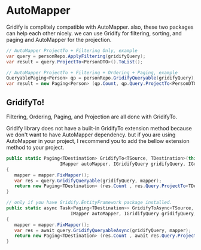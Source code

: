 # AutoMapper

Gridify is complitely compatible with AutoMapper. also, these two packages can help each other nicely. we can use Gridify for filtering, sorting, and paging and AutoMapper for the projection.

``` csharp
// AutoMapper ProjectTo + Filtering Only, example
var query = personRepo.ApplyFiltering(gridifyQuery);
var result = query.ProjectTo<PersonDTO>().ToList();
```

``` csharp
// AutoMapper ProjectTo + Filtering + Ordering + Paging, example
QueryablePaging<Person> qp = personRepo.GridifyQueryable(gridifyQuery);
var result = new Paging<Person> (qp.Count, qp.Query.ProjectTo<PersonDTO>().ToList ());
```

## GridifyTo!
Filtering, Ordering, Paging, and Projection are all done with GridifyTo.

Gridify library does not have a built-in GridifyTo extension method because we don't want to have AutoMapper dependency. but if you are using AutoMapper in your project, I recommend you to add the bellow extension method to your project.

``` csharp
public static Paging<TDestination> GridifyTo<TSource, TDestination>(this IQueryable<TSource> query,
                    IMapper autoMapper, IGridifyQuery gridifyQuery, IGridifyMapper<TSource> mapper = null)
{
   mapper = mapper.FixMapper();
   var res = query.GridifyQueryable(gridifyQuery, mapper);
   return new Paging<TDestination> (res.Count , res.Query.ProjectTo<TDestination>(autoMapper.ConfigurationProvider).ToList());
}
```

``` csharp
// only if you have Gridify.EntityFramework package installed.
public static async Task<Paging<TDestination>> GridifyToAsync<TSource, TDestination>(this IQueryable<TSource> query,
                        IMapper autoMapper, IGridifyQuery gridifyQuery, IGridifyMapper<TSource> mapper = null)
{
   mapper = mapper.FixMapper();
   var res = await query.GridifyQueryableAsync(gridifyQuery, mapper);
   return new Paging<TDestination> (res.Count , await res.Query.ProjectTo<TDestination>(autoMapper.ConfigurationProvider).ToListAsync());
}
```
